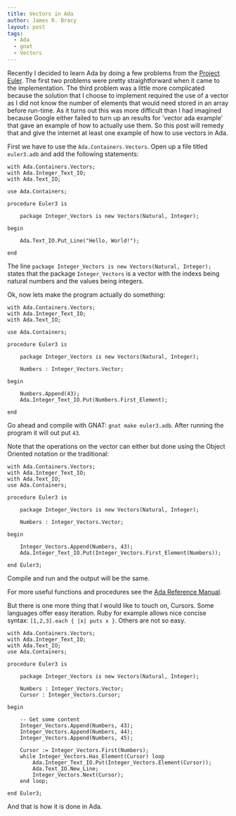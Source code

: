 ```yaml
---
title: Vectors in Ada
author: James R. Bracy
layout: post
tags:
  - Ada
  - gnat
  - Vectors
---
```


Recently I decided to learn Ada by doing a few problems from the
[Project Euler](http://projecteuler.net/). The first two problems were pretty
straightforward when it came to the implementation. The third problem was a
little more complicated because the solution that I choose to implement
required the use of a vector as I did not know the number of elements that
would need stored in an array before run-time. As it turns out this was
more difficult than I had imagined because Google either failed to turn up an
results for 'vector ada example' that gave an example of how to actually use
them. So this post will remedy that and give the internet at least one example
of how to use vectors in Ada.

First we have to use the `Ada.Containers.Vectors`. Open up a file titled
`euler3.adb` and add the following statements:

    with Ada.Containers.Vectors;
    with Ada.Integer_Text_IO;
    with Ada.Text_IO;
    
    use Ada.Containers;

    procedure Euler3 is

        package Integer_Vectors is new Vectors(Natural, Integer);
    
    begin
    
        Ada.Text_IO.Put_Line("Hello, World!");
    
    end


The line `package Integer_Vectors is new Vectors(Natural, Integer);` states
that the package `Integer_Vectors` is a vector with the indexs being
natural numbers and the values being integers.

Ok, now lets make the program actually do something:

    with Ada.Containers.Vectors;
    with Ada.Integer_Text_IO;
    with Ada.Text_IO;
    
    use Ada.Containers;

    procedure Euler3 is

        package Integer_Vectors is new Vectors(Natural, Integer);
        
        Numbers : Integer_Vectors.Vector;
        
    begin
        
        Numbers.Append(43);
        Ada.Integer_Text_IO.Put(Numbers.First_Element);
    
    end
    
Go ahead and compile with GNAT: `gnat make euler3.adb`. After running the
program it will out put  `43`.

Note that the operations on the vector can either but done using the Object
Oriented notation or the traditional:

    with Ada.Containers.Vectors;
    with Ada.Integer_Text_IO;
    with Ada.Text_IO;
    use Ada.Containers;

    procedure Euler3 is

        package Integer_Vectors is new Vectors(Natural, Integer);

        Numbers : Integer_Vectors.Vector;

    begin

        Integer_Vectors.Append(Numbers, 43);
        Ada.Integer_Text_IO.Put(Integer_Vectors.First_Element(Numbers));

    end Euler3;

Compile and run and the output will be the same.

For more useful functions and procedures see the [Ada Reference Manual](http://www.adaic.com/standards/05rm/html/RM-A-18-2.html).

But there is one more thing that I would like to touch on, Cursors. Some
languages offer easy iteration. Ruby for example allows nice concise syntax: 
`[1,2,3].each { |x| puts x }`. Others are not so easy.

    with Ada.Containers.Vectors;
    with Ada.Integer_Text_IO;
    with Ada.Text_IO;
    use Ada.Containers;

    procedure Euler3 is

        package Integer_Vectors is new Vectors(Natural, Integer);

        Numbers : Integer_Vectors.Vector;
        Cursor : Integer_Vectors.Cursor;

    begin

        -- Get some content
        Integer_Vectors.Append(Numbers, 43);
        Integer_Vectors.Append(Numbers, 44);
        Integer_Vectors.Append(Numbers, 45);

        Cursor := Integer_Vectors.First(Numbers);
        while Integer_Vectors.Has_Element(Cursor) loop
            Ada.Integer_Text_IO.Put(Integer_Vectors.Element(Cursor));
            Ada.Text_IO.New_Line;
            Integer_Vectors.Next(Cursor);
        end loop;

    end Euler3;
    
And that is how it is done in Ada.
